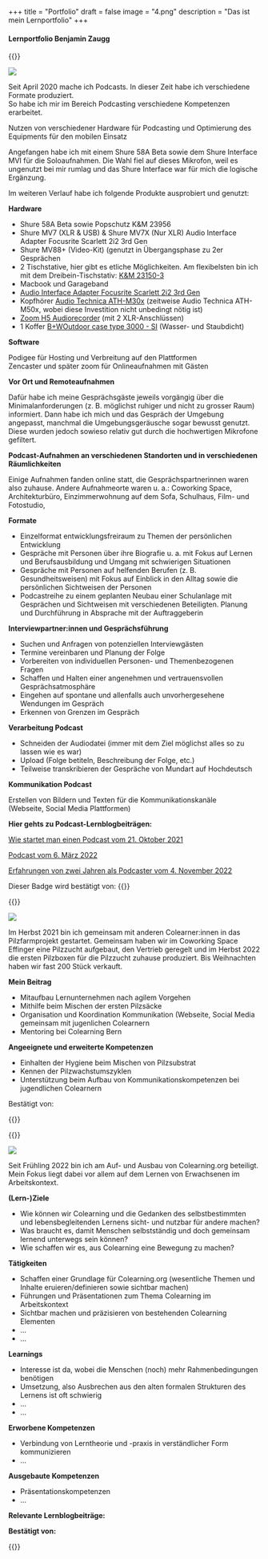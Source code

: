 +++
title = "Portfolio"
draft = false
image = "4.png"
description = "Das ist mein Lernportfolio"
+++
#### Lernportfolio Benjamin Zaugg

{{<box title="Badge Podcaster">}}

![](lernbadge-2.png)

Seit April 2020 mache ich Podcasts. In dieser Zeit habe ich verschiedene Formate produziert.  \
So habe ich mir im Bereich Podcasting verschiedene Kompetenzen erarbeitet.  

Nutzen von verschiedener Hardware für Podcasting und Optimierung des Equipments für den mobilen Einsatz 

Angefangen habe ich mit einem Shure 58A Beta sowie dem Shure Interface MVI für die Soloaufnahmen. Die Wahl fiel auf dieses Mikrofon, weil es ungenutzt bei mir rumlag und das Shure Interface war für mich die logische Ergänzung.  

Im weiteren Verlauf habe ich folgende Produkte ausprobiert und genutzt:  

**Hardware** 

* Shure 58A Beta sowie Popschutz K&M 23956 
* Shure MV7 (XLR & USB) & Shure MV7X (Nur XLR) Audio Interface Adapter Focusrite Scarlett 2i2 3rd Gen 
* Shure MV88+ (Video-Kit) (genutzt in Übergangsphase zu 2er Gesprächen 
* 2 Tischstative, hier gibt es etliche Möglichkeiten. Am flexibelsten bin ich mit dem Dreibein-Tischstativ: [K&M 23150-3](https://www.bensblog.ch/podcast/*%20**K&M%2023150-3**) 
* Macbook und Garageband 
* [Audio Interface Adapter Focusrite Scarlett 2i2 3rd Gen](https://focusrite.com/de/news/introducing-scarlett-3rd-gen) 
* Kopfhörer [Audio Technica ATH-M30x](https://www.galaxus.ch/en/s1/product/audio-technica-ath-m30x-headphones-3827638?supplier=406802) (zeitweise Audio Technica ATH-M50x, wobei diese Investition nicht unbedingt nötig ist) 
* [Zoom H5 Audiorecorder](https://www.galaxus.ch/en/s1/product/zoom-h5-handheld-audio-recorders-2752880?isSecondHand=true&shid=859802&gclid=CjwKCAjwzY2bBhB6EiwAPpUpZva_CiUtftB2qvH0eGWExtafrxemnRR1wxK7CtvZ_OIL05-MDwEjcxoC9rMQAvD_BwE&gclsrc=aw.ds) (mit 2 XLR-Anschlüssen) 
* 1 Koffer [B+WOutdoor case type 3000 - SI](https://www.galaxus.ch/en/s1/product/bw-outdoor-case-type-3000-si-suitcase-camera-bag-7105761?supplier=406802) (Wasser- und Staubdicht)

**Software**

Podigee für Hosting und Verbreitung auf den Plattformen \
Zencaster und später zoom für Onlineaufnahmen mit Gästen 

**Vor Ort und Remoteaufnahmen**  

Dafür habe ich meine Gesprächsgäste jeweils vorgängig über die Minimalanforderungen (z. B. möglichst ruhiger und nicht zu grosser Raum) informiert. Dann habe ich mich und das Gespräch der Umgebung angepasst, manchmal die Umgebungsgeräusche sogar bewusst genutzt. Diese wurden jedoch sowieso relativ gut durch die hochwertigen Mikrofone gefiltert.  

**Podcast-Aufnahmen an verschiedenen Standorten und in verschiedenen Räumlichkeiten** 

Einige Aufnahmen fanden online statt, die Gesprächspartnerinnen waren also zuhause. Andere Aufnahmeorte waren u. a.: Coworking Space, Architekturbüro, Einzimmerwohnung auf dem Sofa, Schulhaus, Film- und Fotostudio,   

**Formate** 

* Einzelformat entwicklungsfreiraum zu Themen der persönlichen Entwicklung 
* Gespräche mit Personen über ihre Biografie u. a. mit Fokus auf Lernen und Berufsausbildung und Umgang mit schwierigen Situationen 
* Gespräche mit Personen auf helfenden Berufen (z. B. Gesundheitsweisen) mit Fokus auf Einblick in den Alltag sowie die persönlichen Sichtweisen der Personen 
* Podcastreihe zu einem geplanten Neubau einer Schulanlage mit Gesprächen und Sichtweisen mit verschiedenen Beteiligten. Planung und Durchführung in Absprache mit der Auftraggeberin 

**Interviewpartner:innen und Gesprächsführung** 

* Suchen und Anfragen von potenziellen Interviewgästen 
* Termine vereinbaren und Planung der Folge 
* Vorbereiten von individuellen Personen- und Themenbezogenen Fragen 
* Schaffen und Halten einer angenehmen und vertrauensvollen Gesprächsatmosphäre 
* Eingehen auf spontane und allenfalls auch unvorhergesehene Wendungen im Gespräch 
* Erkennen von Grenzen im Gespräch 

**Verarbeitung Podcast** 

* Schneiden der Audiodatei (immer mit dem Ziel möglichst alles so zu lassen wie es war) 
* Upload (Folge betiteln, Beschreibung der Folge, etc.) 
* Teilweise transkribieren der Gespräche von Mundart auf Hochdeutsch 

**Kommunikation Podcast** 

Erstellen von Bildern und Texten für die Kommunikationskanäle (Webseite, Social Media Plattformen) 

**Hier gehts zu Podcast-Lernblogbeiträgen:** 

[Wie startet man einen Podcast vom 21. Oktober 2021](https://www.bensblog.ch/wie-startet-man-einen-podcast/)

[Podcast vom 6. März 2022](https://www.bensblog.ch/podcast/)

[Erfahrungen von zwei Jahren als Podcaster vom 4. November 2022](https://www.bensblog.ch/podcast3/)

Dieser Badge wird bestätigt von: 
{{</box>}}

{{<box title="Badge Pilzfarmer">}}

![](lernbadge-3.png)

Im Herbst 2021 bin ich gemeinsam mit anderen Colearner:innen in das Pilzfarmprojekt gestartet. Gemeinsam haben wir im Coworking Space Effinger eine Pilzzucht aufgebaut, den Vertrieb geregelt und im Herbst 2022 die ersten Pilzboxen für die Pilzzucht zuhause produziert. Bis Weihnachten haben wir fast 200 Stück verkauft. 

**Mein Beitrag**

* Mitaufbau Lernunternehmen nach agilem Vorgehen
* Mithilfe beim Mischen der ersten Pilzsäcke
* Organisation und Koordination Kommunikation (Webseite, Social Media gemeinsam mit jugenlichen Colearnern
* Mentoring bei Colearning Bern

**Angeeignete und erweiterte Kompetenzen**

* Einhalten der Hygiene beim Mischen von Pilzsubstrat
* Kennen der Pilzwachstumszyklen
* Unterstützung beim Aufbau von Kommunikationskompetenzen bei jugendlichen Colearnern

Bestätigt von: 

{{</box>}}

{{<box title="Badge Colearning Experte">}}

![](bildschirm-foto-2023-01-03-um-15.53.40.png)

Seit Frühling 2022 bin ich am Auf- und Ausbau von Colearning.org beteiligt. Mein Fokus liegt dabei vor allem auf dem Lernen von Erwachsenen im Arbeitskontext. 

**(Lern-)Ziele**

* Wie können wir Colearning und die Gedanken des selbstbestimmten und lebensbegleitenden Lernens sicht- und nutzbar für andere machen?
* Was braucht es, damit Menschen selbstständig und doch gemeinsam lernend unterwegs sein können? 
* Wie schaffen wir es, aus Colearning eine Bewegung zu machen? 

**Tätigkeiten**

* Schaffen einer Grundlage für Colearning.org (wesentliche Themen und Inhalte eruieren/definieren sowie sichtbar machen)
* Führungen und Präsentationen zum Thema Colearning im Arbeitskontext
* Sichtbar machen und präzisieren von bestehenden Colearning Elementen
* ...
* ...

**Learnings**

* Interesse ist da, wobei die Menschen (noch) mehr Rahmenbedingungen benötigen
* Umsetzung, also Ausbrechen aus den alten formalen Strukturen des Lernens ist oft schwierig
* ...
* ...

**Erworbene Kompetenzen**

* Verbindung von Lerntheorie und -praxis in verständlicher Form kommunizieren 
* ...

**Ausgebaute Kompetenzen**

* Präsentationskompetenzen 
* ...

**Relevante Lernblogbeiträge:**

**Bestätigt von:** 

{{</box>}}